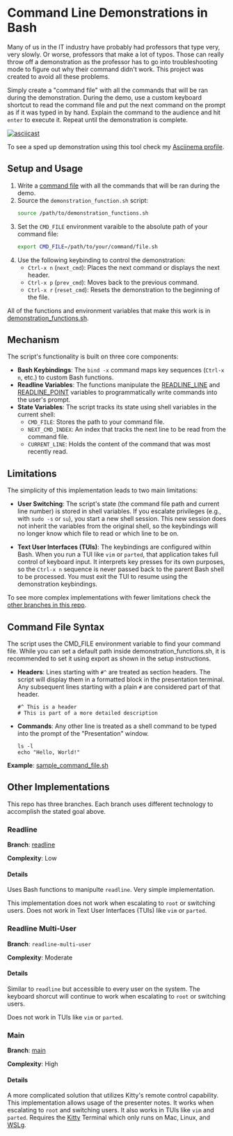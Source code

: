# Command Line Demonstrations in Bash

Many of us in the IT industry have probably had professors that type very, very slowly. Or worse, professors that make a lot of typos. Those can really throw off a demonstration as the professor has to go into troubleshooting mode to figure out why their command didn't work. This project was created to avoid all these problems.

Simply create a "command file" with all the commands that will be ran during the demonstration. During the demo, use a custom keyboard shortcut to read the command file and put the next command on the prompt as if it was typed in by hand. Explain the command to the audience and hit `enter` to execute it. Repeat until the demonstration is complete.

[![asciicast](https://asciinema.org/a/706500.svg)](https://asciinema.org/a/706500)

To see a sped up demonstration using this tool check my [Asciinema profile](https://asciinema.org/~sean-twie03).

## Setup and Usage

1. Write a [command file](#command-file-syntax) with all the commands that will be ran during the demo.
2. Source the `demonstration_function.sh` script:
    ```sh
    source /path/to/demonstration_functions.sh
    ```
3. Set the `CMD_FILE` environment varaible to the absolute path of your command file:
    ```sh
    export CMD_FILE=/path/to/your/command/file.sh
    ```
4. Use the following keybinding to control the demonstration:
    * `Ctrl-x n` (`next_cmd`): Places the next command or displays the next header.
    * `Ctrl-x p` (`prev_cmd`): Moves back to the previous command.
    * `Ctrl-x r` (`reset_cmd`): Resets the demonstration to the beginning of the file.

All of the functions and environment variables that make this work is in [demonstration_functions.sh](./demonstration_functions.sh).

## Mechanism

The script's functionality is built on three core components:

* **Bash Keybindings**: The `bind -x` command maps key sequences (`Ctrl-x n`, etc.) to custom Bash functions.
* **Readline Variables**: The functions manipulate the [READLINE_LINE](https://www.gnu.org/software/bash/manual/html_node/Bash-Variables.html#index-READLINE_005fLINE) and [READLINE_POINT](https://www.gnu.org/software/bash/manual/html_node/Bash-Variables.html#index-READLINE_005fPOINT) variables to programmatically write commands into the user's prompt.
* **State Variables**: The script tracks its state using shell variables in the current shell:
    * `CMD_FILE`: Stores the path to your command file.
    * `NEXT_CMD_INDEX`: An index that tracks the next line to be read from the command file.
    * `CURRENT_LINE`: Holds the content of the command that was most recently read.

## Limitations

The simplicity of this implementation leads to two main limitations:

*   **User Switching**: The script's state (the command file path and current line number) is stored in shell variables. If you escalate privileges (e.g., with `sudo -s` or `su`), you start a new shell session. This new session does not inherit the variables from the original shell, so the keybindings will no longer know which file to read or which line to be on.

*   **Text User Interfaces (TUIs)**: The keybindings are configured within Bash. When you run a TUI like `vim` or `parted`, that application takes full control of keyboard input. It interprets key presses for its own purposes, so the `Ctrl-x n` sequence is never passed back to the parent Bash shell to be processed. You must exit the TUI to resume using the demonstration keybindings.

To see more complex implementations with fewer limitations check the [other branches in this repo](#other-implementations).

## Command File Syntax

The script uses the CMD_FILE environment variable to find your command file. While you can set a default path inside demonstration_functions.sh, it is recommended to set it using export as shown in the setup instructions.

* **Headers**: Lines starting with `#^` are treated as section headers. The script will display them in a formatted block in the presentation terminal. Any subsequent lines starting with a plain `#` are considered part of that header.
    ```
    #^ This is a header
    # This is part of a more detailed description
    ```
* **Commands**: Any other line is treated as a shell command to be typed into the prompt of the "Presentation" window.
    ```
    ls -l
    echo "Hello, World!"
    ```

**Example**: [sample_command_file.sh](./sample_command_file.sh)

## Other Implementations

This repo has three branches. Each branch uses different technology to accomplish the stated goal above.

### Readline

**Branch**: [readline](https://github.com/seantwie03/cli_demos/tree/readline?tab=readme-ov-file)

**Complexity**: Low

#### Details

Uses Bash functions to manipulte `readline`. Very simple implementation.

This implementation does not work when escalating to `root` or switching users. Does not work in Text User Interfaces (TUIs) like `vim` or `parted`.

### Readline Multi-User

**Branch**: `readline-multi-user`

**Complexity**: Moderate

#### Details

Similar to `readline` but accessible to every user on the system. The keyboard shorcut will continue to work when escalating to `root` or switching users.

Does not work in TUIs like `vim` or `parted`.

### Main

**Branch**: [main](https://github.com/seantwie03/cli_demos)

**Complexity**: High

#### Details

A more complicated solution that utilizes Kitty's remote control capability. This implementation allows usage of the presenter notes. It works when escalating to `root` and switching users. It also works in TUIs like `vim` and `parted`. Requires the [Kitty](https://sw.kovidgoyal.net/kitty/) Terminal which only runs on Mac, Linux, and [WSLg](https://learn.microsoft.com/en-us/windows/wsl/tutorials/gui-apps).

